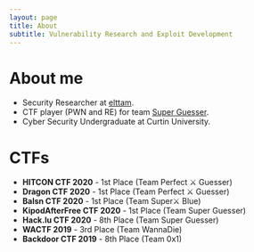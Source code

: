 ```yaml
---
layout: page
title: About
subtitle: Vulnerability Research and Exploit Development
---
```


# About me

* Security Researcher at [elttam](https://www.elttam.com/#team).
* CTF player (PWN and RE) for team [Super Guesser](https://ctftime.org/team/130817).
* Cyber Security Undergraduate at Curtin University.

# CTFs

* **HITCON CTF 2020** - 1st Place (Team Perfect ⚔️ Guesser)
* **Dragon CTF 2020** - 1st Place (Team Perfect ⚔️ Guesser)
* **Balsn CTF 2020** - 1st Place (Team Super⚔️ Blue)
* **KipodAfterFree CTF 2020** - 1st Place (Team Super Guesser)
* **Hack.lu CTF 2020** - 8th Place (Team Super Guesser)
* **WACTF 2019** - 3rd Place (Team WannaDie)
* **Backdoor CTF 2019** - 8th Place (Team 0x1)
